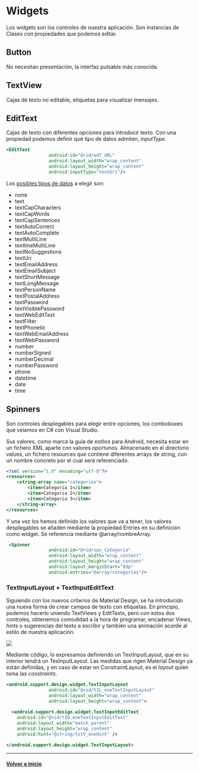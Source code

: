 # Widgets

Los widgets son los controles de nuestra aplicación. Son instancias de Clases con propiedades que podemos editar.

## Button

No necesitan presentación, la interfaz pulsable más conocida.

## TextView

Cajas de texto no editable, etiquetas para visualizar mensajes.

## EditText

Cajas de texto con diferentes opciones para introducir texto. Con una propiedad podemos definir qué tipo de datos admiten, _inputType_.

```xml
<EditText
                android:id="@+id/edT_URL"
                android:layout_width="wrap_content"
                android:layout_height="wrap_content"
                android:inputType="textUri"/>
```

Los [posibles tipos de datos](https://stackoverflow.com/a/2712917/6659852) a elegir son:

- none
- text
- textCapCharacters
- textCapWords
- textCapSentences
- textAutoCorrect
- textAutoComplete
- textMultiLine
- textImeMultiLine
- textNoSuggestions
- textUri
- textEmailAddress
- textEmailSubject
- textShortMessage
- textLongMessage
- textPersonName
- textPostalAddress
- textPassword
- textVisiblePassword
- textWebEditText
- textFilter
- textPhonetic
- textWebEmailAddress
- textWebPassword
- number
- numberSigned
- numberDecimal
- numberPassword
- phone
- datetime
- date
- time

## Spinners

Son controles desplegables para elegir entre opciones, los comboboxes que veíamos en C# con Visual Studio.

Sus valores, como marca la guía de estilos para Android, necesita estar en un fichero XML aparte con valores oportunos. Almacenado en el directorio values, un fichero resources que contiene diferentes arrays de string, con un nombre concreto por el cual será referenciado.

```xml
<?xml version="1.0" encoding="utf-8"?>
<resources>
    <string-array name="categorias">
        <item>Categoria 1</item>
        <item>Categoria 2</item>
        <item>Categoria 3</item>
    </string-array>
</resources>
```

Y una vez los hemos definido los valores que va a tener, los valores desplegables se añaden mediante la propiedad Entries en su definición como widget. Se referencia mediante @array/nombreArray.

```xml
 <Spinner
                android:id="@+id/spn_Categoria"
                android:layout_width="wrap_content"
                android:layout_height="wrap_content"
                android:layout_marginStart="8dp"
                android:entries="@array/categorias"/>
```

### TextInputLayout + TextInputEditText

Siguiendo con los nuevos criterios de Material Design, se ha introducido una nueva forma de crear campos de texto con etiquetas.
En principio, podemos hacerlo uniendo TextViews y EditTexts, pero con estos dos controles, obtenemos comodidad a la hora de programar, encadenar Views, _hints_ o sugerencias del texto a escribir y también una animación acorde al estilo de nuestra aplicación.

![](https://www.android-examples.com/wp-content/uploads/2016/09/TextInputLayout-line-2-e1475231314400.png)

Mediante código, lo expresamos definiendo un TextInputLayout, que en su interior tendrá un TexInputLayout. Las medidas que rigen Material Design ya están definidas, y en caso de estar en ConstraintLayout, es el _layout_ quien toma las _constraints_.

```xml
<android.support.design.widget.TextInputLayout
                android:id="@+id/tIL_oneTextInputLayout"
                android:layout_width="wrap_content"
                android:layout_height="wrap_content">
                
  <android.support.design.widget.TextInputEditText
    android:id="@+id/tID_oneTextInputEditText"
    android:layout_width="match_parent"
    android:layout_height="wrap_content"
    android:hint="@string/txtV_oneHint" />

</android.support.design.widget.TextInputLayout>
```

---
#### [Volver a inicio](../README.md)